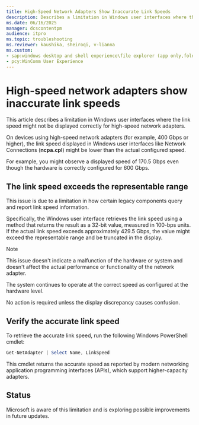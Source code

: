 ```yaml
---
title: High-Speed Network Adapters Show Inaccurate Link Speeds
description: Describes a limitation in Windows user interfaces where the link speed might not be displayed correctly for high-speed network adapters.
ms.date: 06/16/2025
manager: dcscontentpm
audience: itpro
ms.topic: troubleshooting
ms.reviewer: kaushika, sheiroqi, v-lianna
ms.custom:
- sap:windows desktop and shell experience\file explorer (app only,folders,quick access,file explorer search)
- pcy:WinComm User Experience
---
```

# High-speed network adapters show inaccurate link speeds

This article describes a limitation in Windows user interfaces where the link speed might not be displayed correctly for high-speed network adapters.

On devices using high-speed network adapters (for example, 400 Gbps or higher), the link speed displayed in Windows user interfaces like Network Connections (**ncpa.cpl**) might be lower than the actual configured speed.

For example, you might observe a displayed speed of 170.5 Gbps even though the hardware is correctly configured for 600 Gbps.

## The link speed exceeds the representable range

This issue is due to a limitation in how certain legacy components query and report link speed information.

Specifically, the Windows user interface retrieves the link speed using a method that returns the result as a 32-bit value, measured in 100-bps units. If the actual link speed exceeds approximately 429.5 Gbps, the value might exceed the representable range and be truncated in the display.

> [!NOTE]
> This issue doesn't indicate a malfunction of the hardware or system and doesn't affect the actual performance or functionality of the network adapter.
>
> The system continues to operate at the correct speed as configured at the hardware level.
>
> No action is required unless the display discrepancy causes confusion.

## Verify the accurate link speed

To retrieve the accurate link speed, run the following Windows PowerShell cmdlet:

```powershell
Get-NetAdapter | Select Name, LinkSpeed
```

This cmdlet returns the accurate speed as reported by modern networking application programming interfaces (APIs), which support higher-capacity adapters.

## Status

Microsoft is aware of this limitation and is exploring possible improvements in future updates.
